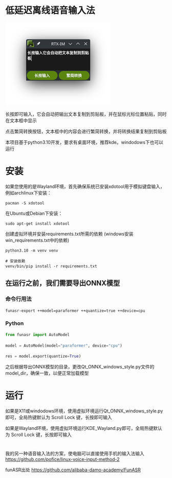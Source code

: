 # 低延迟离线语音输入法

![Demo webpage](demo.png)

长按即可输入，它会自动把输出文本复制到剪贴板，并在鼠标光标位置粘贴，同时在文本框中显示

点击繁简转换按钮，文本框中的内容会进行繁简转换，并将转换结果复制到剪贴板

本项目基于python3.10开发，要求有桌面环境，推荐kde。windodows下也可以运行

# 安装
如果您使用的是Wayland环境，首先确保系统已安装xdotool用于模拟键盘输入，例如archlinux下安装：
```shell
pacman -S xdotool
```
在Ubuntu或Debian下安装：
```shell
sudo apt-get install xdotool
```

创建虚拟环境并安装requirements.txt所需的依赖 (windows安装win_requirements.txt中的依赖)
```shell
python3.10 -m venv venv

# 安装依赖
venv/bin/pip install -r requirements.txt
```

## 在运行之前，我们需要导出ONNX模型

### 命令行用法
```shell
funasr-export ++model=paraformer ++quantize=true ++device=cpu
```

### Python
```python
from funasr import AutoModel

model = AutoModel(model="paraformer", device="cpu")

res = model.export(quantize=True)
```

之后根据导出ONNX模型的目录，更改Qt_ONNX_windows_style.py文件的model_dir，确保一致，以便正常加载模型

# 运行

如果是X11或windodows环境，使用虚拟环境运行Qt_ONNX_windows_style.py即可，全局热键默认为 Scroll Lock 键，长按即可输入

如果是Wayland环境，使用虚拟环境运行KDE_Wayland.py即可，全局热键默认为 Scroll Lock 键，长按即可输入

#

我的另一种语音输入法的方案，使电脑可以直接使用手机的输入法输入
https://github.com/pofice/linux-voice-input-method-2

funASR出处
https://github.com/alibaba-damo-academy/FunASR
